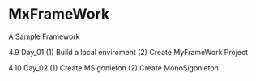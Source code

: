 # MxFrameWork
A Sample Framework

4.9 Day_01 
 (1) Build a local enviroment
 (2) Create MyFrameWork Project 
 
4.10 Day_02
 (1) Create MSigonleton
 (2) Create MonoSigonleton
